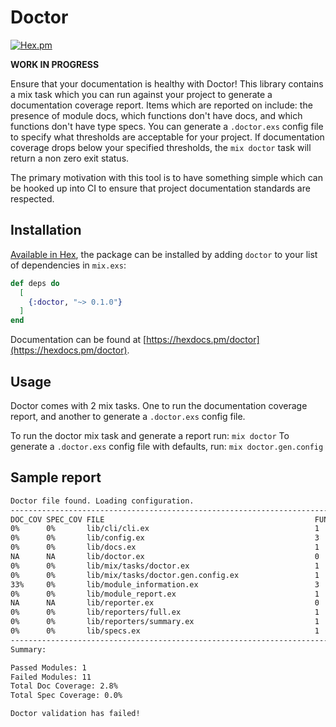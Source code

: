 # Doctor

[![Hex.pm](https://img.shields.io/hexpm/v/doctor.svg)](http://hex.pm/packages/doctor)

**WORK IN PROGRESS**

Ensure that your documentation is healthy with Doctor! This library contains a mix task which you can run against your project to generate a documentation coverage report. Items which are reported on include: the presence of module docs, which functions don't have docs, and which functions don't have type specs. You can generate a `.doctor.exs` config file to specify what thresholds are acceptable for your project. If documentation coverage drops below your specified thresholds, the `mix doctor` task will return a non zero exit status.

The primary motivation with this tool is to have something simple which can be hooked up into CI to ensure that project documentation standards are respected.

## Installation

[Available in Hex](https://hex.pm/docs/publish), the package can be installed
by adding `doctor` to your list of dependencies in `mix.exs`:

```elixir
def deps do
  [
    {:doctor, "~> 0.1.0"}
  ]
end
```

Documentation can be found at [https://hexdocs.pm/doctor](https://hexdocs.pm/doctor).

## Usage

Doctor comes with 2 mix tasks. One to run the documentation coverage report, and another to generate a `.doctor.exs` config file.

To run the doctor mix task and generate a report run: `mix doctor`
To generate a `.doctor.exs` config file with defaults, run: `mix doctor.gen.config`

## Sample report

```bash
Doctor file found. Loading configuration.
-----------------------------------------------------------------------------------------------------------------
DOC_COV SPEC_COV FILE                                               FUNCTIONS MISSED_DOCS MISSED_SPECS MODULE_DOC
0%      0%       lib/cli/cli.ex                                     1         1           1            YES
0%      0%       lib/config.ex                                      3         3           3            NO
0%      0%       lib/docs.ex                                        1         1           1            YES
NA      NA       lib/doctor.ex                                      0         0           0            YES
0%      0%       lib/mix/tasks/doctor.ex                            1         1           1            NO
0%      0%       lib/mix/tasks/doctor.gen.config.ex                 1         1           1            NO
33%     0%       lib/module_information.ex                          3         2           3            YES
0%      0%       lib/module_report.ex                               1         1           1            NO
NA      NA       lib/reporter.ex                                    0         0           0            NO
0%      0%       lib/reporters/full.ex                              1         1           1            NO
0%      0%       lib/reporters/summary.ex                           1         1           1            NO
0%      0%       lib/specs.ex                                       1         1           1            YES
-----------------------------------------------------------------------------------------------------------------
Summary:

Passed Modules: 1
Failed Modules: 11
Total Doc Coverage: 2.8%
Total Spec Coverage: 0.0%

Doctor validation has failed!
```
